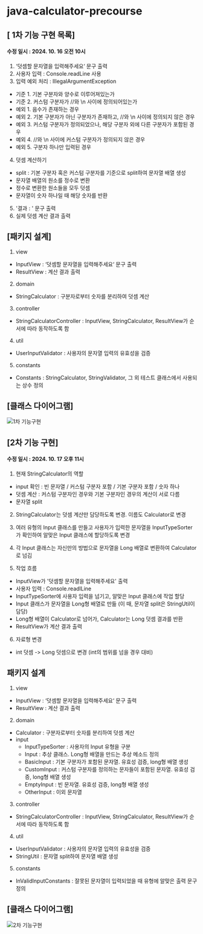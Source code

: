 # java-calculator-precourse

## [ 1차 기능 구현 목록]

#### 수정 일시 : 2024. 10. 16 오전 10시

1. ‘덧셈할 문자열을 입력해주세요‘ 문구 출력
2. 사용자 입력 : Console.readLine 사용
3. 입력 예외 처리 : IllegalArgumentException

- 기준 1. 기본 구분자와 양수로 이루어져있는가
- 기준 2. 커스텀 구분자가 //와 \n 사이에 정의되어있는가
- 예외 1. 음수가 존재하는 경우
- 예외 2. 기본 구분자가 아닌 구분자가 존재하고, //와 \n 사이에 정의되지 않은 경우
- 예외 3. 커스텀 구분자가 정의되었으나, 해당 구분자 외에 다른 구분자가 포함된 경우
- 예외 4. //와 \\n 사이에 커스텀 구분자가 정의되지 않은 경우
- 예외 5. 구분자 하나만 입력된 경우

4. 덧셈 계산하기

- split : 기본 구분자 혹은 커스텀 구분자를 기준으로 split하여 문자열 배열 생성
- 문자열 배열의 원소를 정수로 변환
- 정수로 변환한 원소들을 모두 덧셈
- 문자열이 숫자 하나일 때 해당 숫자를 반환

5. '결과 : ' 문구 출력
6. 실제 덧셈 계산 결과 출력

## [패키지 설계]

1. view

- InputView : ‘덧셈할 문자열을 입력해주세요‘ 문구 출력
- ResultView : 계산 결과 출력

2. domain

- StringCalculator : 구분자로부터 숫자를 분리하여 덧셈 계산

3. controller

- StringCalculatorController : InputView, StringCalculator, ResultView가 순서에 따라 동작하도록 함

4. util

- UserInputValidator : 사용자의 문자열 입력의 유효성을 검증

5. constants

- Constants : StringCalculator, StringValidator, 그 외 테스트 클래스에서 사용되는 상수 정의

## [클래스 다이어그램]

![1차 기능구현](https://github.com/user-attachments/assets/a37971e5-dd94-48d0-86f3-780e8800b8c1)


## [2차 기능 구현]

#### 수정 일시 : 2024. 10. 17 오후 11시

1. 현재 StringCalculator의 역할

- input 확인 : 빈 문자열 / 커스텀 구분자 포함 / 기본 구분자 포함 / 숫자 하나
- 덧셈 계산 : 커스텀 구분자인 경우와 기본 구분자인 경우의 계산이 서로 다름
- 문자열 split

2. StringCalculator는 덧셈 계산만 담당하도록 변경. 이름도 Calculator로 변경

3. 여러 유형의 Input 클래스를 만들고 사용자가 입력한 문자열을 InputTypeSorter가 확인하여 알맞은 Input 클래스에 할당하도록 변경

4. 각 Input 클래스는 자신만의 방법으로 문자열을 Long 배열로 변환하여 Calculator로 넘김

5. 작업 흐름

- InputView가 '덧셈할 문자열을 입력해주세요' 출력
- 사용자 입력 : Console.readlLine
- InputTypeSorter에 사용자 입력을 넘기고, 알맞은 Input 클래스에 작업 할당
- Input 클래스가 문자열을 Long형 배열로 만듦 (이 때, 문자열 split은 StringUtil이 담당)
- Long형 배열이 Calculator로 넘어가, Calculator는 Long 덧셈 결과를 반환
- ResultView가 계산 결과 출력

6. 자료형 변경

- int 덧셈 -> Long 덧셈으로 변경 (int의 범위를 넘을 경우 대비)

## 패키지 설계

1. view

- InputView : ‘덧셈할 문자열을 입력해주세요‘ 문구 출력
- ResultView : 계산 결과 출력

2. domain

- Calculator : 구분자로부터 숫자를 분리하여 덧셈 계산
- input
    * InputTypeSorter : 사용자의 Input 유형을 구분
    * Input : 추상 클래스. Long형 배열을 만드는 추상 메소드 정의
    * BasicInput : 기본 구분자가 포함된 문자열. 유효성 검증, long형 배열 생성
    * CustomInput : 커스텀 구분자를 정의하는 문자들이 포함된 문자열. 유효성 검증, long형 배열 생성
    * EmptyInput : 빈 문자열. 유효성 검증, long형 배열 생성
    * OtherInput : 이외 문자열

3. controller

- StringCalculatorController : InputView, StringCalculator, ResultView가 순서에 따라 동작하도록 함

4. util

- UserInputValidator : 사용자의 문자열 입력의 유효성을 검증
- StringUtil : 문자열 split하여 문자열 배열 생성

5. constants

- InValidInputConstants : 잘못된 문자열이 입력되었을 때 유형에 알맞은 출력 문구 정의

## [클래스 다이어그램]

![2차 기능구현](https://github.com/user-attachments/assets/98d959a7-74e8-492a-b37d-d1f24c69f904)
